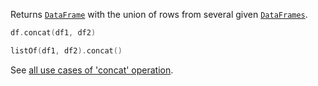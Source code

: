 [//]: # (title: concat)

<!---IMPORT org.jetbrains.kotlinx.dataframe.samples.api.Modify-->

Returns [`DataFrame`](DataFrame.md) with the union of rows from several given [`DataFrames`](DataFrame.md).

<!---FUN concatDataFrames-->

```kotlin
df.concat(df1, df2)
```

<!---END-->

<!---FUN concatIterable-->

```kotlin
listOf(df1, df2).concat()
```

<!---END-->

See [all use cases of 'concat' operation](concat.md).
